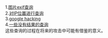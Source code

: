 1.[图片exif查询](https://github.com/mysomeonelikeyou/ns/blob/patch-1/2015-2/lmy-wxw-wxt/%E5%9B%BE%E7%89%87exif%E4%BF%A1%E6%81%AF%E6%9F%A5%E8%AF%A2.md)
</br>2.[对IP位置进行查询](https://github.com/mysomeonelikeyou/ns/blob/patch-1/2015-2/lmy-wxw-wxt/%E5%AF%B9IP%E8%BF%9B%E8%A1%8C%E5%AE%9A%E4%BD%8D(%E5%8C%85%E6%8B%AC%E5%A4%B1%E8%B4%A5%E5%AE%9A%E4%BD%8D).md)
</br>3.[google hacking](https://github.com/mysomeonelikeyou/ns/blob/patch-1/2015-2/lmy-wxw-wxt/%E7%BB%A7%E7%BB%AD%E4%BD%BF%E7%94%A8google%20hacking.md)
</br>4.[一些没有结果的查询](https://github.com/mysomeonelikeyou/ns/blob/patch-1/2015-2/lmy-wxw-wxt/%E4%B8%80%E4%BA%9B%E6%B2%A1%E6%9C%89%E7%BB%93%E6%9E%9C%E7%9A%84%E6%9F%A5%E8%AF%A2)
</br>这些查询的过程在将来的攻击中可能有借鉴的意义。
